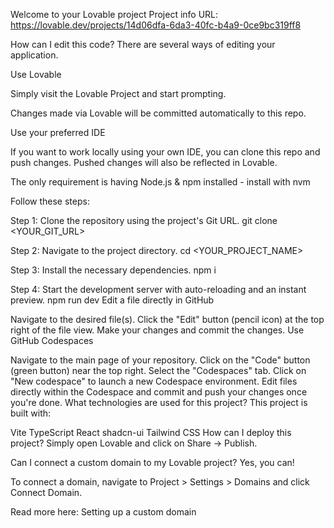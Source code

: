 Welcome to your Lovable project
Project info
URL: https://lovable.dev/projects/14d06dfa-6da3-40fc-b4a9-0ce9bc319ff8

How can I edit this code?
There are several ways of editing your application.

Use Lovable

Simply visit the Lovable Project and start prompting.

Changes made via Lovable will be committed automatically to this repo.

Use your preferred IDE

If you want to work locally using your own IDE, you can clone this repo and push changes. Pushed changes will also be reflected in Lovable.

The only requirement is having Node.js & npm installed - install with nvm

Follow these steps:

Step 1: Clone the repository using the project's Git URL.
git clone <YOUR_GIT_URL>

Step 2: Navigate to the project directory.
cd <YOUR_PROJECT_NAME>

Step 3: Install the necessary dependencies.
npm i

Step 4: Start the development server with auto-reloading and an instant preview.
npm run dev
Edit a file directly in GitHub

Navigate to the desired file(s).
Click the "Edit" button (pencil icon) at the top right of the file view.
Make your changes and commit the changes.
Use GitHub Codespaces

Navigate to the main page of your repository.
Click on the "Code" button (green button) near the top right.
Select the "Codespaces" tab.
Click on "New codespace" to launch a new Codespace environment.
Edit files directly within the Codespace and commit and push your changes once you're done.
What technologies are used for this project?
This project is built with:

Vite
TypeScript
React
shadcn-ui
Tailwind CSS
How can I deploy this project?
Simply open Lovable and click on Share -> Publish.

Can I connect a custom domain to my Lovable project?
Yes, you can!

To connect a domain, navigate to Project > Settings > Domains and click Connect Domain.

Read more here: Setting up a custom domain